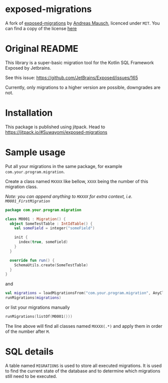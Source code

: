 # exposed-migrations
A fork of [exposed-migrations](https://gitlab.com/andreas-mausch/exposed-migrations) 
by [Andreas Mausch](https://gitlab.com/andreas-mausch), licenced under `MIT`.
You can find a copy of the license [here](./LICENSE) 

# Original README

This library is a super-basic migration tool for the Kotlin SQL Framework Exposed by Jetbrains.

See this issue: https://github.com/JetBrains/Exposed/issues/165

Currently, only migrations to a higher version are possible, downgrades are not.

# Installation
This package is published using jitpack. Head to https://jitpack.io/#Suwayomi/exposed-migrations

# Sample usage
Put all your migrations in the same package, for example `com.your.program.migration`.

Create a class named `MXXXX` like bellow, `XXXX` being the number of this migration class.

*Note: you can append anything to `MXXXX` for extra context, i.e. `M0001_FirstMigration`*

```kotlin
package com.your.program.migration

class M0001 : Migration() {
  object SomeTestTable : IntIdTable() {
    val someField = integer("someField")

    init {
      index(true, someField)
    }
  }

  override fun run() {
    SchemaUtils.create(SomeTestTable)
  }
}
```

and

```kotlin
val migrations = loadMigrationsFrom("com.your.program.migration", AnyClassFromYourCode::class.java)
runMigrations(migrations)
```

or list your migrations manually

```kotlin
runMigrations(listOf(M0001()))
```

The line above will find all classes named `MXXXX(.*)` and apply them in order
 of the number after `M`.

# SQL details

A table named `MIGRATIONS` is used to store all executed migrations.
It is used to find the current state of the database and to determine which migrations still need to be executed.

 